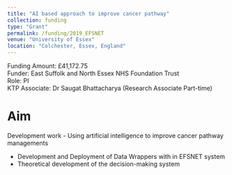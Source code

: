 ```yaml
---
title: "AI based approach to improve cancer pathway"
collection: funding
type: "Grant"
permalink: /funding/2019_EFSNET
venue: "University of Essex"
location: "Colchester, Essex, England"
---
```



Funding Amount: £41,172.75 <br/>
Funder: East Suffolk and North Essex NHS Foundation Trust <br/>
Role: PI <br/>
KTP Associate: Dr Saugat Bhattacharya (Research Associate Part-time) <br/>


Aim
======

Development work - Using artificial intelligence to improve cancer pathway managements	

* Development and Deployment of Data Wrappers with in EFSNET system
* Theoretical development of the decision-making system 			




